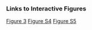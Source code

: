 ### Links to Interactive Figures

[Figure 3](https://m-ippoliti.github.io/test_fig3d/interactive_fig3.html)
[Figure S4](https://m-ippoliti.github.io/test_fig3d/interactive_figS4.html)
[Figure S5](https://m-ippoliti.github.io/test_fig3d/interactive_figS5.html)
